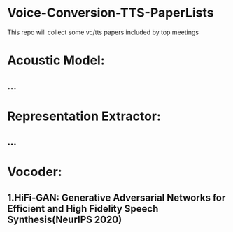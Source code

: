 # Voice-Conversion-TTS-PaperLists
This repo will collect some vc/tts papers included by top meetings
# Acoustic Model:
## ...

# Representation Extractor:
## ...

# Vocoder:
## 1.HiFi-GAN: Generative Adversarial Networks for Efficient and High Fidelity Speech Synthesis(NeurIPS 2020)
